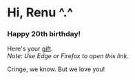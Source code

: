 # Hi, Renu ^.^

### Happy 20th birthday!
Here's your [gift](https://hbdrenu.github.io/).<br>
_Note: Use Edge or Firefox to open this link._

Cringe, we know. But we love you!
